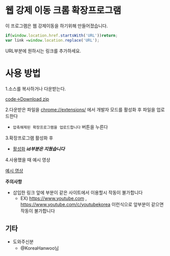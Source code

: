 # 웹 강제 이동 크롬 확장프로그램
이 프로그램은 웹 강제이동을 하기위해 만들어졌습니다.

```javascript
if(window.location.href.startsWith('URL'))return;
var link =window.location.replace('URL');
```

URL부분에 원하시는 링크를 추가하세요.


# **사용 방법**
1.소스를 복사하거나 다운받는다.

[code->Download zip](./이미지/1.JPG)

2.다운받은 파일을 <chrome://extensions/> 에서 개발자 모드를 활성화 후 파일을 업로드한다

  - ``` 압축해제된 확장프로그램을 업로드합니다 ``` 버튼을 누른다

3.확장프로그램 활성화 후
  - [활성화](./이미지/2.JPG) ***id부분은 지웠습니다***

4.사용했을 때 예시 영상

[예시 영상](https://www.youtube-nocookie.com/embed/jWVJ2bMylc4?controls=0)

**주의사항**

- 삽입한 링크 앞에 부분이 같은 사이트에서 이용할시 작동이 불가합니다
  - EX) https://www.youtube.com , https://www.youtube.com/c/youtubekorea 이런식으로 앞부분이 같으면 작동이 불가합니다


## 기타
- 도와주신분
  - @KoreaHanwoo님
